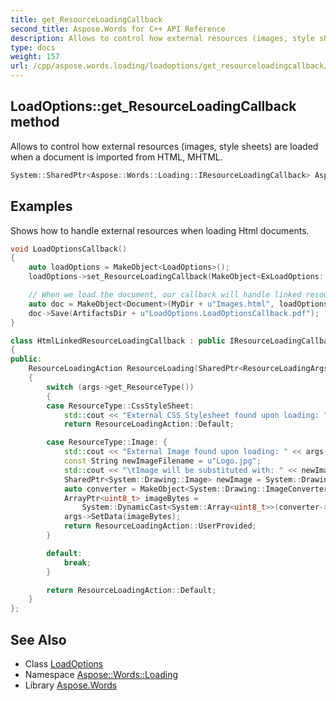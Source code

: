 ```yaml
---
title: get_ResourceLoadingCallback
second_title: Aspose.Words for C++ API Reference
description: Allows to control how external resources (images, style sheets) are loaded when a document is imported from HTML, MHTML.
type: docs
weight: 157
url: /cpp/aspose.words.loading/loadoptions/get_resourceloadingcallback/
---
```

## LoadOptions::get_ResourceLoadingCallback method


Allows to control how external resources (images, style sheets) are loaded when a document is imported from HTML, MHTML.

```cpp
System::SharedPtr<Aspose::Words::Loading::IResourceLoadingCallback> Aspose::Words::Loading::LoadOptions::get_ResourceLoadingCallback() const
```


## Examples



Shows how to handle external resources when loading Html documents. 
```cpp
void LoadOptionsCallback()
{
    auto loadOptions = MakeObject<LoadOptions>();
    loadOptions->set_ResourceLoadingCallback(MakeObject<ExLoadOptions::HtmlLinkedResourceLoadingCallback>());

    // When we load the document, our callback will handle linked resources such as CSS stylesheets and images.
    auto doc = MakeObject<Document>(MyDir + u"Images.html", loadOptions);
    doc->Save(ArtifactsDir + u"LoadOptions.LoadOptionsCallback.pdf");
}

class HtmlLinkedResourceLoadingCallback : public IResourceLoadingCallback
{
public:
    ResourceLoadingAction ResourceLoading(SharedPtr<ResourceLoadingArgs> args) override
    {
        switch (args->get_ResourceType())
        {
        case ResourceType::CssStyleSheet:
            std::cout << "External CSS Stylesheet found upon loading: " << args->get_OriginalUri() << std::endl;
            return ResourceLoadingAction::Default;

        case ResourceType::Image: {
            std::cout << "External Image found upon loading: " << args->get_OriginalUri() << std::endl;
            const String newImageFilename = u"Logo.jpg";
            std::cout << "\tImage will be substituted with: " << newImageFilename << std::endl;
            SharedPtr<System::Drawing::Image> newImage = System::Drawing::Image::FromFile(ImageDir + newImageFilename);
            auto converter = MakeObject<System::Drawing::ImageConverter>();
            ArrayPtr<uint8_t> imageBytes =
                System::DynamicCast<System::Array<uint8_t>>(converter->ConvertTo(newImage, System::ObjectExt::GetType<System::Array<uint8_t>>()));
            args->SetData(imageBytes);
            return ResourceLoadingAction::UserProvided;
        }

        default:
            break;
        }

        return ResourceLoadingAction::Default;
    }
};
```

## See Also

* Class [LoadOptions](../)
* Namespace [Aspose::Words::Loading](../../)
* Library [Aspose.Words](../../../)
